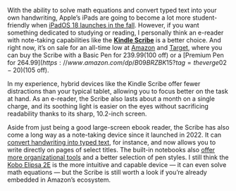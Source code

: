 With the ability to solve math equations and convert typed text into your own handwriting, Apple’s iPads are going to become a lot more student-friendly when [iPadOS 18 launches in the fall](/2024/6/10/24140821/apple-ipados-18-features-updates-apps-wwdc-2024). However, if you want something dedicated to studying or reading, I personally think an e-reader with note-taking capabilities like the [**Kindle Scribe**](/23484927/amazon-kindle-scribe-e-reader-notetaking-pen-review) is a better choice. And right now, it’s on sale for an all-time low at [Amazon](https://www.amazon.com/dp/B09BS26B8B?tag=theverge02-20) and [Target](https://goto.target.com/c/482924/81938/2092?u=https%3A%2F%2Fwww.target.com%2Fp%2Famazon-kindle-scribe-10-2-34-16gb-e-reader-gray%2F-%2FA-88410166), where you can buy the Scribe with a Basic Pen for $239.99 ($100 off) or a [Premium Pen for $264.99](https://www.amazon.com/dp/B09BRZBK15?tag=theverge02-20) ($105 off).

In my experience, hybrid devices like the Kindle Scribe offer fewer distractions than your typical tablet, allowing you to focus better on the task at hand. As an e-reader, the Scribe also lasts about a month on a single charge, and its soothing light is easier on the eyes without sacrificing readability thanks to its sharp, 10.2-inch screen.

Aside from just being a good large-screen ebook reader, the Scribe has also come a long way as a note-taking device since it launched in 2022. It can [convert handwriting into typed text](/2023/5/22/23729817/amazon-kindle-scribe-kobo-elipsa-2e-e-reader-stylus-digital-notebook), for instance, and now allows you to write directly on pages of select titles. The built-in notebooks also [offer more organizational tools](/2023/4/24/23682206/amazon-kindle-scribe-e-reader-kobo-elipsa-2e) and a better selection of pen styles. I still think the [Kobo Elipsa 2E](/2023/4/5/23669572/kobo-elipsa-2e-e-reader-tablet-kindle-scribe-onyx-remarkable) is the more intuitive and capable device — it can even solve math equations — but the Scribe is still worth a look if you’re already embedded in Amazon’s ecosystem.

